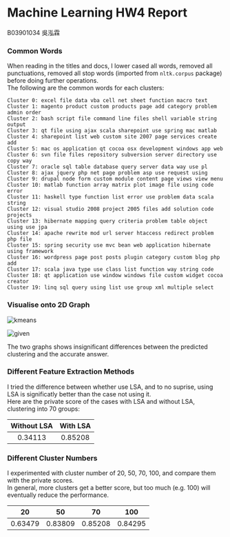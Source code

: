 # Machine Learning HW4 Report
B03901034 吳泓霖

### Common Words
When reading in the titles and docs, I lower cased all words, removed all punctuations, removed all stop words (imported from `nltk.corpus` package) before doing further operations.  
The following are the common words for each clusters:
```
Cluster 0: excel file data vba cell net sheet function macro text
Cluster 1: magento product custom products page add category problem admin order
Cluster 2: bash script file command line files shell variable string output
Cluster 3: qt file using ajax scala sharepoint use spring mac matlab
Cluster 4: sharepoint list web custom site 2007 page services create add
Cluster 5: mac os application qt cocoa osx development windows app web
Cluster 6: svn file files repository subversion server directory use copy way
Cluster 7: oracle sql table database query server data way use pl
Cluster 8: ajax jquery php net page problem asp use request using
Cluster 9: drupal node form custom module content page views view menu
Cluster 10: matlab function array matrix plot image file using code error
Cluster 11: haskell type function list error use problem data scala string
Cluster 12: visual studio 2008 project 2005 files add solution code projects
Cluster 13: hibernate mapping query criteria problem table object using use jpa
Cluster 14: apache rewrite mod url server htaccess redirect problem php file
Cluster 15: spring security use mvc bean web application hibernate using framework
Cluster 16: wordpress page post posts plugin category custom blog php add
Cluster 17: scala java type use class list function way string code
Cluster 18: qt application use window windows file custom widget cocoa creator
Cluster 19: linq sql query using list use group xml multiple select
```

### Visualise onto 2D Graph
![kmeans](http://i.imgur.com/9RZ0sKj.png?1)

![given](http://i.imgur.com/egXZoWi.png?1)

The two graphs shows insignificant differences between the predicted clustering and the accurate answer.

### Different Feature Extraction Methods
I tried the difference between whether use LSA, and to no suprise, using LSA is significatly better than the case not using it.  
Here are the private score of the cases with LSA and without LSA, clustering into 70 groups:

| Without LSA | With LSA |
|:-----------:|:---------:|
|   0.34113   |  0.85208  |
### Different Cluster Numbers
I experimented with cluster number of 20, 50, 70, 100, and compare them with the private scores.  
In general, more clusters get a better score, but too much (e.g. 100) will eventually reduce the performance.

|   20    |    50   |   70    |   100   |
|:-------:|:-------:|:-------:|:-------:|
| 0.63479 | 0.83809 | 0.85208 | 0.84295 |
